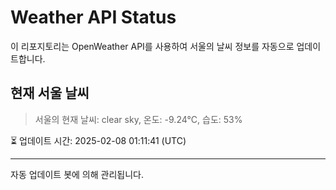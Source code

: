 
# Weather API Status

이 리포지토리는 OpenWeather API를 사용하여 서울의 날씨 정보를 자동으로 업데이트합니다.

## 현재 서울 날씨
> 서울의 현재 날씨: clear sky, 온도: -9.24°C, 습도: 53%

⏳ 업데이트 시간: 2025-02-08 01:11:41 (UTC)

---
자동 업데이트 봇에 의해 관리됩니다.
